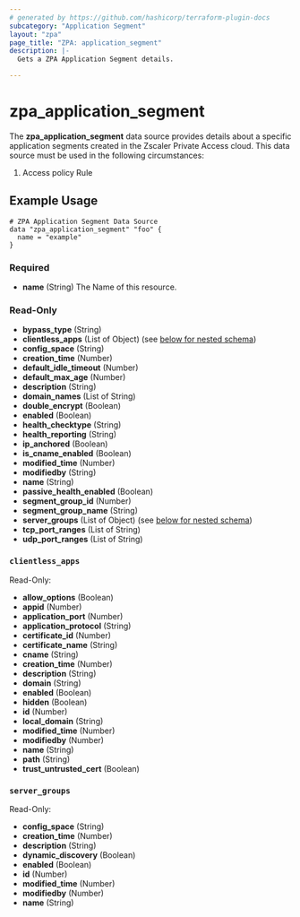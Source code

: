 ```yaml
---
# generated by https://github.com/hashicorp/terraform-plugin-docs
subcategory: "Application Segment"
layout: "zpa"
page_title: "ZPA: application_segment"
description: |-
  Gets a ZPA Application Segment details.

---
```

# zpa_application_segment

The **zpa_application_segment** data source provides details about a specific application segments created in the Zscaler Private Access cloud.
This data source must be used in the following circumstances:

1. Access policy Rule

## Example Usage

```hcl
# ZPA Application Segment Data Source
data "zpa_application_segment" "foo" {
  name = "example"
}
```
### Required

- **name** (String) The Name of this resource.

### Read-Only

- **bypass_type** (String)
- **clientless_apps** (List of Object) (see [below for nested schema](#nestedatt--clientless_apps))
- **config_space** (String)
- **creation_time** (Number)
- **default_idle_timeout** (Number)
- **default_max_age** (Number)
- **description** (String)
- **domain_names** (List of String)
- **double_encrypt** (Boolean)
- **enabled** (Boolean)
- **health_checktype** (String)
- **health_reporting** (String)
- **ip_anchored** (Boolean)
- **is_cname_enabled** (Boolean)
- **modified_time** (Number)
- **modifiedby** (String)
- **name** (String)
- **passive_health_enabled** (Boolean)
- **segment_group_id** (Number)
- **segment_group_name** (String)
- **server_groups** (List of Object) (see [below for nested schema](#nestedatt--server_groups))
- **tcp_port_ranges** (List of String)
- **udp_port_ranges** (List of String)

<a id="nestedatt--clientless_apps"></a>
### `clientless_apps`

Read-Only:

- **allow_options** (Boolean)
- **appid** (Number)
- **application_port** (Number)
- **application_protocol** (String)
- **certificate_id** (Number)
- **certificate_name** (String)
- **cname** (String)
- **creation_time** (Number)
- **description** (String)
- **domain** (String)
- **enabled** (Boolean)
- **hidden** (Boolean)
- **id** (Number)
- **local_domain** (String)
- **modified_time** (Number)
- **modifiedby** (Number)
- **name** (String)
- **path** (String)
- **trust_untrusted_cert** (Boolean)


<a id="nestedatt--server_groups"></a>
### `server_groups`

Read-Only:

- **config_space** (String)
- **creation_time** (Number)
- **description** (String)
- **dynamic_discovery** (Boolean)
- **enabled** (Boolean)
- **id** (Number)
- **modified_time** (Number)
- **modifiedby** (Number)
- **name** (String)


